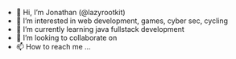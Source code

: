 - 👋 Hi, I’m Jonathan (@lazyrootkit)
- 👀 I’m interested in web development, games, cyber sec, cycling
- 🌱 I’m currently learning java fullstack development
- 💞️ I’m looking to collaborate on 
- 📫 How to reach me ...

<!---
lazyrootkit/lazyrootkit is a ✨ special ✨ repository because its `README.md` (this file) appears on your GitHub profile.
You can click the Preview link to take a look at your changes.
--->
